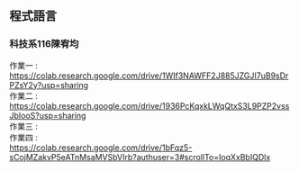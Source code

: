 <h2>程式語言</h2>
<h3>科技系116陳宥均</h3>

作業一 : </br>
https://colab.research.google.com/drive/1WIf3NAWFF2J885JZGJI7uB9sDrPZsY2y?usp=sharing </br>
作業二 : </br>
https://colab.research.google.com/drive/1936PcKqxkLWqQtxS3L9PZP2vssJbIooS?usp=sharing </br>
作業三 : </br>
作業四 : </br>
https://colab.research.google.com/drive/1bFqz5-sCojMZakvP5eATnMsaMVSbVIrb?authuser=3#scrollTo=IoqXxBbIQDlx </br>
